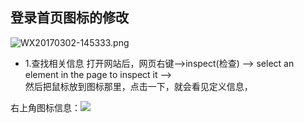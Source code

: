 ## **登录首页图标的修改**   

![WX20170302-145333.png](https://bitbucket.org/repo/oE6yEX/images/450901201-WX20170302-145333.png)    

* 1.查找相关信息
打开网站后，网页右键-->inspect(检查) --> select an element in the page to inspect it -->    
然后把鼠标放到图标那里，点击一下，就会看见定义信息，

右上角图标信息：<img src="/assets/login-screen-logo-ec4bd0dff8e47d1283c87674ce89d26a1b03d6c85f49f030d3a116c2d963dcfc.png">